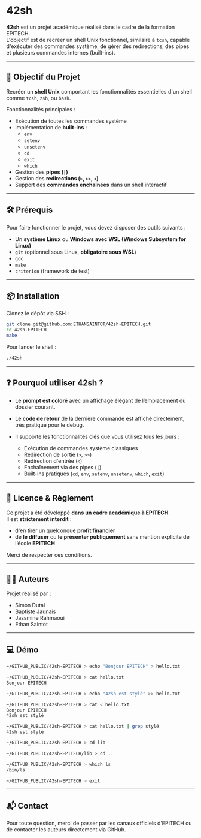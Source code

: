 # 42sh

**42sh** est un projet académique réalisé dans le cadre de la formation EPITECH.  
L'objectif est de recréer un shell Unix fonctionnel, similaire à `tcsh`, capable d'exécuter des commandes système, de gérer des redirections, des pipes et plusieurs commandes internes (built-ins).

---

## 🚀 Objectif du Projet

Recréer un **shell Unix** comportant les fonctionnalités essentielles d'un shell comme `tcsh`, `zsh`, ou `bash`.

Fonctionnalités principales :

- Exécution de toutes les commandes système
- Implémentation de **built-ins** :
  - `env`
  - `setenv`
  - `unsetenv`
  - `cd`
  - `exit`
  - `which`
- Gestion des **pipes (`|`)**
- Gestion des **redirections (`>`, `>>`, `<`)**
- Support des **commandes enchaînées** dans un shell interactif

---

## 🛠️ Prérequis

Pour faire fonctionner le projet, vous devez disposer des outils suivants :

- Un **système Linux** ou **Windows avec WSL (Windows Subsystem for Linux)**
- `git` (optionnel sous Linux, **obligatoire sous WSL**)
- `gcc`
- `make`
- `criterion` (framework de test)

---

## 📦 Installation

Clonez le dépôt via SSH :

```bash
git clone git@github.com:ETHANSAINTOT/42sh-EPITECH.git
cd 42sh-EPITECH
make
```

Pour lancer le shell :

```bash
./42sh
```

---

## ❓ Pourquoi utiliser 42sh ?

- Le **prompt est coloré** avec un affichage élégant de l’emplacement du dossier courant.
- Le **code de retour** de la dernière commande est affiché directement, très pratique pour le debug.
- Il supporte les fonctionnalités clés que vous utilisez tous les jours :

  - Exécution de commandes système classiques
  - Redirection de sortie (`>`, `>>`)
  - Redirection d'entrée (`<`)
  - Enchaînement via des pipes (`|`)
  - Built-ins pratiques (`cd`, `env`, `setenv`, `unsetenv`, `which`, `exit`)

---

## 📄 Licence & Règlement

Ce projet a été développé **dans un cadre académique à EPITECH**.  
Il est **strictement interdit** :

- d'en tirer un quelconque **profit financier**
- de **le diffuser** ou **le présenter publiquement** sans mention explicite de l’école **EPITECH**

Merci de respecter ces conditions.

---

## 👨‍💻 Auteurs

Projet réalisé par :

- Simon Dutal
- Baptiste Jaunais
- Jassmine Rahmaoui
- Ethan Saintot

---

## 💻 Démo

```bash
~/GITHUB_PUBLIC/42sh-EPITECH > echo "Bonjour EPITECH" > hello.txt                                                                                                                    0

~/GITHUB_PUBLIC/42sh-EPITECH > cat hello.txt                                                                                                                                            0
Bonjour EPITECH

~/GITHUB_PUBLIC/42sh-EPITECH > echo "42sh est stylé" >> hello.txt                                                                                                                      0

~/GITHUB_PUBLIC/42sh-EPITECH > cat < hello.txt                                                                                                                                          0
Bonjour EPITECH
42sh est stylé

~/GITHUB_PUBLIC/42sh-EPITECH > cat hello.txt | grep stylé                                                                                                                               0
42sh est stylé

~/GITHUB_PUBLIC/42sh-EPITECH > cd lib                                                                                                                                                   0

~/GITHUB_PUBLIC/42sh-EPITECH/lib > cd ..                                                                                                                                                0

~/GITHUB_PUBLIC/42sh-EPITECH > which ls                                                                                                                                                0
/bin/ls

~/GITHUB_PUBLIC/42sh-EPITECH > exit                                                                                                                                                     0
```

---

## 📬 Contact

Pour toute question, merci de passer par les canaux officiels d’EPITECH ou de contacter les auteurs directement via GitHub.